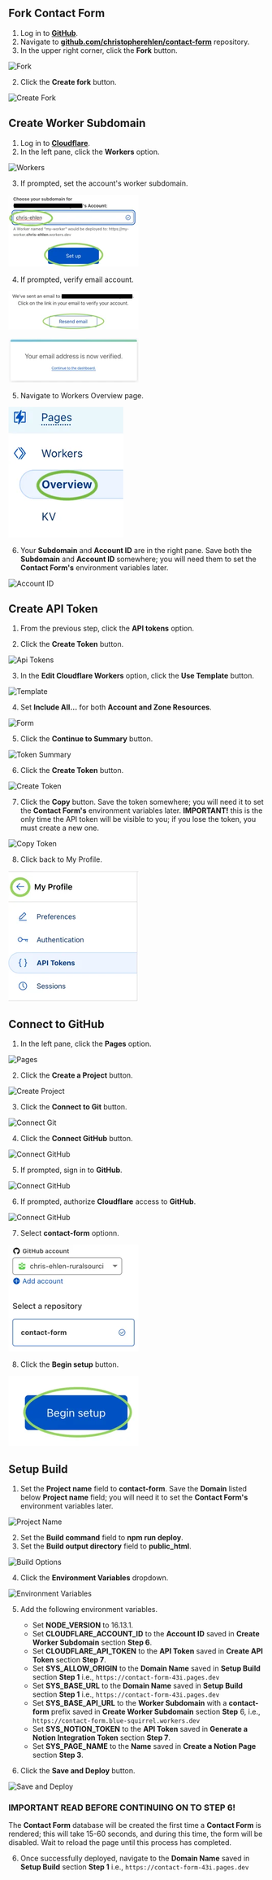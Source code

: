 ## Fork Contact Form

1. Log in to <a href="https://www.github.com/" target="_blank">**GitHub**</a>.
2. Navigate to <a href="https://github.com/christopherehlen/contact-form" target="_blank">**github.com/christopherehlen/contact-form**</a> repository.
2. In the upper right corner, click the **Fork** button.

![Fork](./images/9e0e3fd4-4ceb-4088-b492-72ff5ca25a00.webp "Fork")

2. Click the **Create fork** button.

![Create Fork](./images/1d9e7ae9-83ef-4ef1-51e6-2ebed8475500.webp "Create Fork")

## Create Worker Subdomain

1. Log in to <a href="https://www.cloudflare.com/" target="_blank">**Cloudflare**</a>.
2. In the left pane, click the **Workers** option.

![Workers](./images/dab11411-b760-4505-251f-b31cf530ba00.webp "Workers")

3. If prompted, set the account's worker subdomain.

![New Subdomain](./images/017f79cd-3b23-45c3-ec46-48621a571e00.webp "New Subdomain")

4. If prompted, verify email account.

![Verify Email](./images/2f230bbc-3559-40cc-e4dc-125bbe18f400.webp "Verify Email")

![Verified](./images/7636ce3b-6d41-459f-cc87-a18ddc335f00.webp "Verified")

5. Navigate to Workers Overview page.

![Workers Overview](./images/1965d0da-f248-48ff-641a-69af58b15c00.webp "Workers Overview")

6. Your **Subdomain** and **Account ID** are in the right pane. Save both the **Subdomain** and **Account ID** somewhere; you will need them to set the **Contact Form's** environment variables later.

![Account ID](./images/a4691f04-dbe7-4380-2a0b-6414b656c400.webp "Account ID")


## Create API Token

1. From the previous step, click the **API tokens** option.

2. Click the **Create Token** button.

![Api Tokens](./images/9a1b96cf-5f13-4e81-4f09-41514685a300.webp "Api Tokens")

3. In the **Edit Cloudflare Workers** option, click the **Use Template** button.

![Template](./images/ea40debf-c2b0-4a81-27b3-f461a8526d00.webp "Template")

4. Set **Include All...** for both **Account and Zone Resources**.

![Form](./images/e7a3f405-3649-48ba-18dd-959ae994d900.webp "Form")

5. Click the **Continue to Summary** button.

![Token Summary](./images/6c73b135-6dd4-495e-18bd-2e70266fb600.webp "Token Summary")

6. Click the **Create Token** button.

![Create Token](./images/8b95aeb8-281b-4a74-5fe6-af8a93023200.webp "Create Token")

7. Click the **Copy** button. Save the token somewhere; you will need it to set the **Contact Form's** environment variables later. **IMPORTANT!** this is the only time the API token will be visible to you; if you lose the token, you must create a new one.

![Copy Token](./images/813d6f95-7ac9-4fcf-337e-33048efc3400.webp "Copy Token")

8. Click back to My Profile.

![My Profile](./images/1bf60bfd-0ae9-4fee-b1d4-ad364b539c00.webp "Verified")

## Connect to GitHub

1. In the left pane, click the **Pages** option.

![Pages](./images/723a9b18-fb4f-47ba-38c0-fec16397de00.webp "Pages")

2. Click the **Create a Project** button.

![Create Project](./images/810d383f-b055-461e-48a4-ef60d57df300.webp "Create Project")

3. Click the **Connect to Git** button.

![Connect Git](./images/d71f51da-4b8a-4665-030a-d75057582000.webp "Connect Git")

4. Click the **Connect GitHub** button.

![Connect GitHub](./images/2adfbd05-0071-4a5d-168f-3cddf1233d00.webp "Connect GitHub")

5. If prompted, sign in to **GitHub**.

![Connect GitHub](./images/d64cc3c4-593f-4976-9097-7bdd02b55e00.webp "Connect GitHub")

6. If prompted, authorize **Cloudflare** access to **GitHub**.

![Connect GitHub](./images/fb710868-3e16-4a5b-06a9-ba1622c8de00.webp "Connect GitHub")

7. Select **contact-form** optionn.

![Select Contact Form](./images/63664928-d621-4adc-32ec-791043629200.webp "Select Contact Form")

8. Click the **Begin setup** button.

![Begin setup](./images/14bdff36-e776-480d-644c-b91e2c045d00.webp "Begin setup")

## Setup Build

1. Set the **Project name** field to **contact-form**. Save the **Domain** listed below **Project name** field; you will need it to set the **Contact Form's** environment variables later.

![Project Name](./images/dd87c310-05ce-4688-8619-97c421277800.webp "Project Name")

2. Set the **Build command** field to **npm run deploy**.
3. Set the **Build output directory** field to **public_html**.

![Build Options](./images/cd8674bb-0f2b-4953-ce09-30e6c5081600.webp "Build Options")

4. Click the **Environment Variables** dropdown.

![Environment Variables](./images/a81dd30b-2318-4930-8aaa-86f9ec7ef000.webp "Environment Variables")

5. Add the following environment variables.
    - Set **NODE_VERSION** to 16.13.1.
    - Set **CLOUDFLARE_ACCOUNT_ID** to the **Account ID** saved in **Create Worker Subdomain** section **Step 6**.
    - Set **CLOUDFLARE_API_TOKEN** to the **API Token** saved in **Create API Token** section **Step 7**.
    - Set **SYS_ALLOW_ORIGIN** to the **Domain Name** saved in **Setup Build** section **Step 1** i.e., ```https://contact-form-43i.pages.dev```
    - Set **SYS_BASE_URL** to the **Domain Name** saved in **Setup Build** section **Step 1** i.e., ```https://contact-form-43i.pages.dev```
    - Set **SYS_BASE_API_URL** to the **Worker Subdomain** with a **contact-form** prefix saved in **Create Worker Subdomain** section **Step** 6, i.e., ```https://contact-form.blue-squirrel.workers.dev```
    - Set **SYS_NOTION_TOKEN** to the **API Token** saved in **Generate a Notion Integration Token** section **Step 7**.
    - Set **SYS_PAGE_NAME** to the **Name** saved in **Create a Notion Page** section **Step 3**.

5. Click the **Save and Deploy** button.

![Save and Deploy](./images/968a1abb-18eb-4cf9-581d-9cb22a55ef00.webp "Save and Deploy")

### IMPORTANT READ BEFORE CONTINUING ON TO STEP 6!

The **Contact Form** database will be created the first time a **Contact Form** is rendered; this will take 15-60 seconds, and during this time, the form will be disabled. Wait to reload the page until this process has completed.

6. Once successfully deployed, navigate to the **Domain Name** saved in **Setup Build** section **Step 1** i.e., ```https://contact-form-43i.pages.dev```